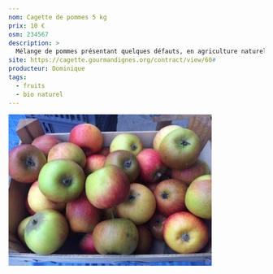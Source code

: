 ```yaml
---
nom: Cagette de pommes 5 kg
prix: 10 €
osm: 234567
description: >
  Mélange de pommes présentant quelques défauts, en agriculture naturelle
site: https://cagette.gourmandignes.org/contract/view/60#
producteur: Dominique
tags: 
  - fruits
  - bio naturel
---
```


![texte alternatif](./media/pommes-cagette.jpg)
